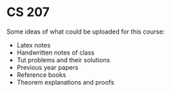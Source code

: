 # CS 207

Some ideas of what could be uploaded for this course:

- Latex notes
- Handwritten notes of class
- Tut problems and their solutions
- Previous year papers
- Reference books
- Theorem explanations and proofs

